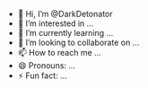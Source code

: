 - 👋 Hi, I’m @DarkDetonator
- 👀 I’m interested in ...
- 🌱 I’m currently learning ...
- 💞️ I’m looking to collaborate on ...
- 📫 How to reach me ...
- 😄 Pronouns: ...
- ⚡ Fun fact: ...

<!---
DarkDetonator/DarkDetonator is a ✨ special ✨ repository because its `README.md` (this file) appears on your GitHub profile.
You can click the Preview link to take a look at your changes.
--->
